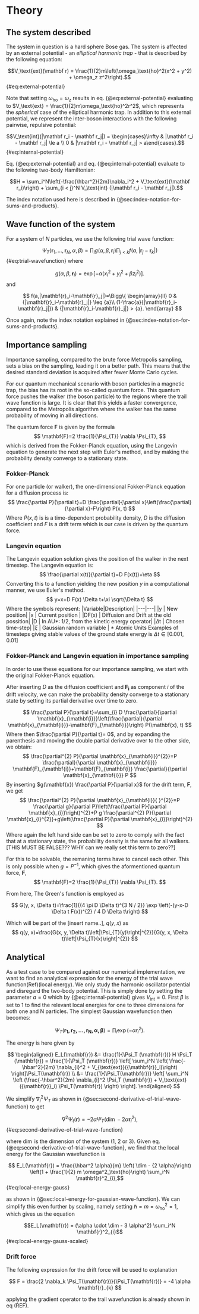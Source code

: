 # Theory

## The system described

<!-- We should describe the task at hand in the Introduction, but here we can express the details of the system in question. -->

The system in question is a hard sphere Bose gas<!-- https://www.kmaasrud.com/brain/bose-gas -->. The system is affected by an external potential - an *elliptical harmonic trap* - that is described by the following equation:

$$V_\text{ext}(\mathbf r) = \frac{1}{2}m\left(\omega_\text{ho}^2(x^2 + y^2) + \omega_z z^2\right).$$ {#eq:external-potential}

Note that setting $\omega_\text{ho} = \omega_z$ results in eq. {@eq:external-potential} evaluating to $V_\text{ext} = \frac{1}{2}m\omega_\text{ho}^2r^2$, which represents the *spherical* case of the elliptical harmonic trap. In addition to this external potential, we represent the inter-boson interactions with the following pairwise, repulsive potential:

$$V_\text{int}(|\mathbf r_i - \mathbf r_j|) = \begin{cases}\infty & |\mathbf r_i - \mathbf r_j| \le a \\ 0 & |\mathbf r_i - \mathbf r_j| > a\end{cases}.$$ {#eq:internal-potential}

Eq. {@eq:external-potential} and eq. {@eq:internal-potential} evaluate to the following two-body Hamiltonian:

$$H = \sum_i^N\left(-\frac{\hbar^2}{2m}\nabla_i^2 + V_\text{ext}(\mathbf r_i)\right) + \sum_{i < j}^N V_\text{int} (|\mathbf r_i - \mathbf r_j|).$$

The index notation used here is described in {@sec:index-notation-for-sums-and-products}.

## Wave function of the system

<!-- Some motivation for using the trial wave function is needed here. I've just written the following as a placeholder for now. -->

For a system of $N$ particles, we use the following trial wave function:

 $$\Psi_T(\mathbf r_1, ..., \mathbf r_N, \alpha, \beta) = \prod_i g(\alpha, \beta, \mathbf r_i) \prod_{j < k}f(a, |\mathbf r_j - \mathbf r_k|)$$ {#eq:trial-wavefunction}
 where


$$ g(\alpha,\beta,\mathbf{r}_i)= \exp{[-\alpha(x_i^2+y_i^2+\beta z_i^2)]}.$$ and

$$ f(a,|\mathbf{r}_i-\mathbf{r}_j|)=\Bigg\{
    \begin{array}{ll}
    0 & {|\mathbf{r}_i-\mathbf{r}_j|} \leq {a}\\
    (1-\frac{a}{|\mathbf{r}_i-\mathbf{r}_j|}) & {|\mathbf{r}_i-\mathbf{r}_j|} > {a}.
   \end{array} $$



 Once again, note the index notation explained in {@sec:index-notation-for-sums-and-products}.




## Importance sampling

<!-- For Theory:

- Explain difference between importance sampling and brute force sampling.
 For Practical:
- Run calculations for 1, 2 and 3 dim space, WITHOUT repulsive potential.
- Study the dependence of the results as a function of the time step $\delta$t
- Discuss(compare) results on difference between imp sampl and brute force metropolis. -->

Importance sampling, compared to the brute force Metropolis sampling, sets a bias on the sampling, leading it on a better path. This means that the desired standard deviation is acquired after fewer Monte Carlo cycles.

For our quantum mechanical scenario with boson particles in a magnetic trap, the bias has its root in the so-called quantum force. This quantum force pushes the walker (the boson particle) to the regions where the trail wave function is large. It is clear that this yields a faster convergence, compared to the Metropolis algorithm where the walker has the same probability of moving in all directions.

The quantum force $\mathbf{F}$ is given by the formula
$$
\mathbf{F}=2 \frac{1}{\Psi_{T}} \nabla \Psi_{T},
$$
which is derived from the Fokker-Planck equation, using the Langevin equation to generate the next step with Euler's method, and by making the probability density converge to a stationary state. 

### Fokker-Planck
<!-- Insert some theroy of what fokker-plack is on a general level -->
For one particle (or walker), the one-dimensional Fokker-Planck equation for a diffusion process is:
$$
\frac{\partial P}{\partial t}=D \frac{\partial}{\partial x}\left(\frac{\partial}{\partial x}-F\right) P(x, t)
$$
Where $P(x,t)$ is is a time-dependent probability density, $D$ is the diffusion coefficient and $F$ is a drift term which is our case is driven by the quantum force.

### Langevin equation
<!-- Insert some theroy of what langevin eq is on a general level -->
The Langevin equation solution gives the position of the walker in the next timestep. The Langevin equation is:
$$
\frac{\partial x(t)}{\partial t}=D F(x(t))+\eta
$$
Converting this to a function yielding the new position $y$ in a computational manner, we use Euler's method.
$$
y=x+D F(x) \Delta t+\xi \sqrt{\Delta t}
$$
Where the symbols represent:
|Variable|Description|
|---|---|
|y | New position|
|x | Current position |
|DF(x) | Diffusion and Drift at the old possition|
|D | In AU*: 1/2, from the kinetic energy operator|
|$\Delta$t | Chosen time-step|
|$\xi$ | Gaussian random variable |
\* Atomic Units
Examples of timesteps giving stable values of the ground state energy is $\Delta t \in[0.001,0.01]$




### Fokker-Planck and Langevin equation in importance sampling
<!-- Maybe this can be moved to appendix or method?? -->
In order to use these equations for our importance sampling, we start with the original Fokker-Planck equation. 

After inserting $D$ as the diffusion coefficient and $\mathbf{F}_{\mathbf{i}}$ as component $i$ of the drift velocity, we can make the probability density converge to a stationary state by setting its partial derivative over time to zero.

$$
\frac{\partial P}{\partial t}=\sum_{i} D \frac{\partial}{\partial \mathbf{x}_{\mathbf{i}}}\left(\frac{\partial}{\partial \mathbf{x}_{\mathbf{i}}}-\mathbf{F}_{\mathbf{i}}\right) P(\mathbf{x}, t)
$$
Where then $\frac{\partial P}{\partial t}= 0$, and by expanding the parenthesis and moving the double partial derivative over to the other side, we obtain:
$$
\frac{\partial^{2} P}{\partial \mathbf{x}_{\mathbf{i}}^{2}}=P \frac{\partial}{\partial \mathbf{x}_{\mathbf{i}}} \mathbf{F}_{\mathbf{i}}+\mathbf{F}_{\mathbf{i}} \frac{\partial}{\partial \mathbf{x}_{\mathbf{i}}} P
$$
By inserting $g(\mathbf{x}) \frac{\partial P}{\partial x}$ for the drift term, $\mathbf{F}$, we get
$$
\frac{\partial^{2} P}{\partial \mathbf{x}_{\mathbf{i}}{ }^{2}}=P \frac{\partial g}{\partial P}\left(\frac{\partial P}{\partial \mathbf{x}_{i}}\right)^{2}+P g \frac{\partial^{2} P}{\partial \mathbf{x}_{i}^{2}}+g\left(\frac{\partial P}{\partial \mathbf{x}_{i}}\right)^{2}
$$
Where again the left hand side can be set to zero to comply with the fact that at a stationary state, the probability density is the same for all walkers. [THIS MUST BE FALSE??? WHY can we really set this term to zero??]

For this to be solvable, the remaning terms have to cancel each other. This is only possible when $g = P^{-1}$, which gives the aformentioned quantum force, $\mathbf{F},$
$$
\mathbf{F}=2 \frac{1}{\Psi_{T}} \nabla \Psi_{T}.
$$

From here, The Green's function is employed as 
<!-- Maybe here we could insert the basic Greens function and then explain that we exchange for the euler-solved langevin -->
$$
G(y, x, \Delta t)=\frac{1}{(4 \pi D \Delta t)^{3 N / 2}} \exp \left(-(y-x-D \Delta t F(x))^{2} / 4 D \Delta t\right)
$$

Which will be part of the [insert name..], $q(y,x)$ as
$$
q(y, x)=\frac{G(x, y, \Delta t)\left|\Psi_{T}(y)\right|^{2}}{G(y, x, \Delta t)\left|\Psi_{T}(x)\right|^{2}}
$$


## Analytical
<!-- Rewrite  -->
As a test case to be compared against our numerical implementation, we want to find an analytical expression for the energy of the trial wave function(Ref)(local energy). We only study the harmonic oscillator potential and disregard the two-body potential. This is simply done by setting the parameter $a = 0$ which by {@eq:internal-potential} gives $V_\text{int} = 0$. First $\beta$ is set to 1 to find the relevant local energies for one to three dimensions for both one and N particles. The simplest Gaussian wavefunction then becomes:
<!-- Simple Gaussian Wavefunction  -->

$$\Psi_T(\mathbf{r_1, r_2,\ldots,r_N, \alpha, \beta}) = \prod_i \exp(-\alpha r_{i}^2).$$

The energy is here given by

$$
\begin{aligned}
E_L(\mathbf{r}) &=  \frac{1}{\Psi_T (\mathbf{r})} H \Psi_T (\mathbf{r})
= \frac{1}{\Psi_T (\mathbf{r})} \left[ \sum_i^N \left( \frac{-\hbar^2}{2m}
   \nabla_{i}^2 + V_{\text{ext}}({\mathbf{r}}_i)\right)  \right]\Psi_T(\mathbf{r}) \\
&= \frac{1}{\Psi_T(\mathbf{r})} \left[ \sum_i^N \left (\frac{-\hbar^2}{2m}
  \nabla_{i}^2 \Psi_T (\mathbf{r}) + V_\text{ext} ({\mathbf{r}}_i) \Psi_T(\mathbf{r}) \right) \right].
  \end{aligned}
$$

We simplify $\nabla_i^2\Psi_T$ as shown in {@sec:second-derivative-of-trial-wave-function} to get

$$\nabla^2\Psi_t(\mathbf r) = -2\alpha\Psi_T\left(\dim - 2\alpha\mathbf r_i^2\right),$$ {#eq:second-derivative-of-trial-wave-function}

where $\dim$ is the dimension of the system (1, 2 or 3). Given eq. {@eq:second-derivative-of-trial-wave-function}, we find that the local energy for the Gaussian wavefunction is

$$ E_L(\mathbf{r}) = \frac{\hbar^2 \alpha}{m} \left( \dim - {2  \alpha}\right) \left(1 + \frac{1}{2} m \omega^2_\text{ho}\right) \sum_i^N \mathbf{r}^2_{i},$$ {#eq:local-energy-gauss}

as shown in {@sec:local-energy-for-gaussian-wave-function}. We can simplify this even further by scaling, namely setting $\hbar = m = \omega_\text{ho}^2 = 1$, which gives us the equation

$$E_L(\mathbf{r}) = (\alpha \cdot \dim  - 3 \alpha^2) \sum_i^N \mathbf{r}^2_{i}$$ {#eq:local-energy-gauss-scaled}

### Drift force

The following expression for the drift force will be used to explanation

$$
F = \frac{2 \nabla_k \Psi_T(\mathbf{r})}{\Psi_T(\mathbf{r})} = -4 \alpha \mathbf{r}_{k}
$$

applying the gradient operator to the trail wavefunction is already shown in eq (REF). 
